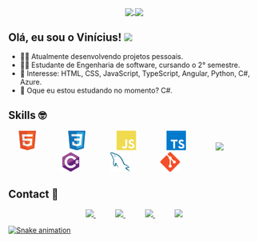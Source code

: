 <p align="center">
  <a href="https://github.com/vnribeiro">
    <img
      align="center"
      height="165"
      src="https://github-readme-stats.vercel.app/api?username=vnribeiro&show_icons=true&include_all_commits=true&count_private=true&custom_title=Github%20Status&theme=react"
    />
  </a>
  <a href="https://github.com/vnribeiro">
    <img
      align="center"
      src="https://github-readme-stats.vercel.app/api/top-langs/?username=vnribeiro&layout=compact&langs_count=8&theme=react"
    />
  </a>
</p>

## Olá, eu sou o Vinícius! <img src="https://raw.githubusercontent.com/iampavangandhi/iampavangandhi/master/gifs/Hi.gif" width="30px">
- 👨‍💻 Atualmente desenvolvendo projetos pessoais.
- 👨‍🎓 Estudante de Engenharia de software, cursando o 2° semestre.
- 🎯 Interesse: HTML, CSS, JavaScript, TypeScript, Angular, Python, C#, Azure.
- 📖 Oque eu estou estudando no momento? C#.

## Skills :nerd_face:
<p align="center">
    <img height="40" src="https://raw.githubusercontent.com/devicons/devicon/master/icons/html5/html5-original.svg">
    &nbsp;&nbsp;&nbsp;&nbsp;&nbsp;&nbsp;&nbsp;&nbsp;&nbsp;&nbsp;&nbsp;&nbsp;&nbsp;
    <img height="40" src="https://raw.githubusercontent.com/devicons/devicon/master/icons/css3/css3-original.svg">
    &nbsp;&nbsp;&nbsp;&nbsp;&nbsp;&nbsp;&nbsp;&nbsp;&nbsp;&nbsp;&nbsp;&nbsp;&nbsp;
    <img height="40" src="https://raw.githubusercontent.com/devicons/devicon/master/icons/javascript/javascript-plain.svg">
    &nbsp;&nbsp;&nbsp;&nbsp;&nbsp;&nbsp;&nbsp;&nbsp;&nbsp;&nbsp;&nbsp;&nbsp;&nbsp;
    <img height="40" src="https://raw.githubusercontent.com/devicons/devicon/master/icons/typescript/typescript-plain.svg">
    &nbsp;&nbsp;&nbsp;&nbsp;&nbsp;&nbsp;&nbsp;&nbsp;&nbsp;&nbsp;&nbsp;&nbsp;&nbsp;
    <img height="40" src="https://cdn.jsdelivr.net/gh/devicons/devicon/icons/angularjs/angularjs-original.svg">
    &nbsp;&nbsp;&nbsp;&nbsp;&nbsp;&nbsp;&nbsp;&nbsp;&nbsp;&nbsp;&nbsp;&nbsp;&nbsp;
    <img height="40" src="https://raw.githubusercontent.com/devicons/devicon/master/icons/csharp/csharp-original.svg">
    &nbsp;&nbsp;&nbsp;&nbsp;&nbsp;&nbsp;&nbsp;&nbsp;&nbsp;&nbsp;&nbsp;&nbsp;&nbsp;
    <img height="40" src="https://raw.githubusercontent.com/devicons/devicon/master/icons/mysql/mysql-original.svg">
    &nbsp;&nbsp;&nbsp;&nbsp;&nbsp;&nbsp;&nbsp;&nbsp;&nbsp;&nbsp;&nbsp;&nbsp;&nbsp;
    <img height="40" src="https://raw.githubusercontent.com/devicons/devicon/master/icons/git/git-original.svg">
    &nbsp;&nbsp;&nbsp;&nbsp;&nbsp;&nbsp;&nbsp;&nbsp;&nbsp;&nbsp;&nbsp;&nbsp;&nbsp;  
</p>

 ## Contact :iphone:

<p align="center">
    <a href="https://www.youtube.com/channel/UCwuK7rMjIBJESZ_Q79oApOw" target="_blank">
     <img src="https://img.shields.io/badge/YouTube-FF0000?style=for-the-badge&logo=youtube&logoColor=white" target="_blank">
    </a>
    &nbsp;&nbsp;&nbsp;&nbsp;&nbsp;&nbsp;&nbsp;&nbsp;&nbsp;
    <a href="https://www.instagram.com/_vnribeiro" target="_blank">
     <img src="https://img.shields.io/badge/Instagram-%23E4405F?style=for-the-badge&logo=instagram&logoColor=white" target="_blank">
    </a>
    &nbsp;&nbsp;&nbsp;&nbsp;&nbsp;&nbsp;&nbsp;&nbsp;&nbsp;
    <a href = "mailto:contato.vnribeiro@gmail.com">
     <img src="https://img.shields.io/badge/Gmail-D14836?style=for-the-badge&logo=gmail&logoColor=white" target="_blank">
    </a>
    &nbsp;&nbsp;&nbsp;&nbsp;&nbsp;&nbsp;&nbsp;&nbsp;&nbsp;
    <a href="https://www.linkedin.com/in/vnribeirolink" target="_blank">
     <img src="https://img.shields.io/badge/LinkedIn-%230077B5?style=for-the-badge&logo=linkedin&logoColor=white" target="_blank">
    </a>
 
 
 [![Snake animation](https://github.com/vnribeiro/vnribeiro/blob/output/github-contribution-grid-snake.svg)](https://github.com/vnribeiro)
 
 
</p>

  
 

